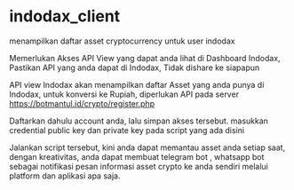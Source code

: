 # indodax_client
menampilkan daftar asset cryptocurrency untuk user indodax

Memerlukan Akses API View yang dapat anda lihat di Dashboard Indodax,
Pastikan API yang anda dapat di Indodax, Tidak dishare ke siapapun

API view Indodax akan menampilkan daftar Asset yang anda punya di Indodax,
untuk konversi ke Rupiah, diperlukan API pada server https://botmantul.id/crypto/register.php

Daftarkan dahulu account anda, lalu simpan akses tersebut.
masukkan credential public key dan private key pada script yang ada disini

Jalankan script tersebut,
kini anda dapat memantau asset anda setiap saat,
dengan kreativitas, anda dapat membuat telegram bot , whatsapp bot
sebagai notifikasi pesan informasi asset crypto ke anda sendiri
melalui platform dan aplikasi apa saja.

